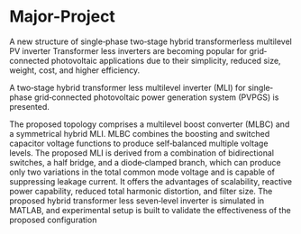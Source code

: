 # Major-Project

A new structure of single‐phase two‐stage hybrid transformerless multilevel PV inverter Transformer less inverters are becoming popular for grid‐connected photovoltaic applications due to their simplicity, reduced size, weight, cost, and higher efficiency. 

A two‐stage hybrid transformer less multilevel inverter (MLI) for single‐phase grid‐connected photovoltaic power
generation system (PVPGS) is presented. 

The proposed topology comprises a multilevel boost converter (MLBC) and a symmetrical hybrid MLI. MLBC combines the boosting and switched
capacitor voltage functions to produce self‐balanced multiple voltage levels. The proposed MLI is
derived from a combination of bidirectional switches, a half bridge, and a diode‐clamped branch,
which can produce only two variations in the total common mode voltage and is capable of
suppressing leakage current. It offers the advantages of scalability, reactive power capability,
reduced total harmonic distortion, and filter size. The proposed hybrid transformer less seven‐level
inverter is simulated in MATLAB, and experimental setup is built to validate the effectiveness of the
proposed configuration
